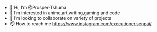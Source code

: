 - 👋 Hi, I’m @Prosper-Tshuma
- 👀 I’m interested in anime,art,writing,gaming and code
- 💞️ I’m looking to collaborate on variety of projects
- 📫 How to reach me https://www.instagram.com/executioner.senpai/
<!---
Prosper-Tshumaa/Prosper-Tshumaa is a ✨ special ✨ repository because its `README.md` (this file) appears on your GitHub profile.
You can click the Preview link to take a look at your changes.
--->

